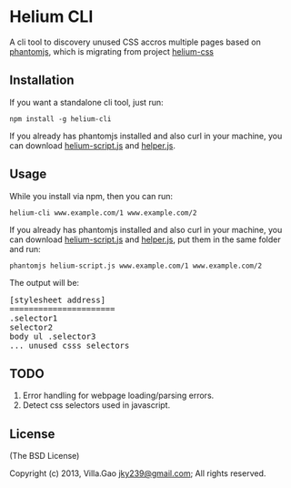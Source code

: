 # Helium CLI

A cli tool to discovery unused CSS accros multiple pages based on [phantomjs](http://phantonjs.org), which is migrating from project [helium-css](https://github.com/geuis/helium-css)


## Installation

If you want a standalone cli tool, just run:

    npm install -g helium-cli

If you already has phantomjs installed and also curl in your machine, you can download [helium-script.js](./helium-script.js) and [helper.js](./helper.js).

## Usage

While you install via npm, then you can run:

    helium-cli www.example.com/1 www.example.com/2  

If you already has phantomjs installed and also curl in your machine, you can download [helium-script.js](./helium-script.js) and [helper.js](./helper.js), put them in the same folder and run:

    phantomjs helium-script.js www.example.com/1 www.example.com/2


The output will be:

<pre>
[stylesheet address]
======================
.selector1
selector2
body ul .selector3
... unused csss selectors
</pre>

## TODO

1. Error handling for webpage loading/parsing errors.
2. Detect css selectors used in javascript.

## License

(The BSD License)

Copyright (c) 2013, Villa.Gao <jky239@gmail.com>;
All rights reserved.

